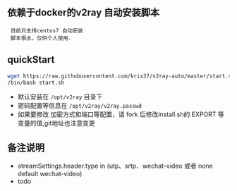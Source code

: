 ## 依赖于docker的v2ray 自动安装脚本
```text
 目前只支持centos7 自动安装
 脚本很水，仅供个人使用.
```

## quickStart

```bash
wget https://raw.githubusercontent.com/kris37/v2ray-auto/master/start.sh
/bin/bash start.sh
```
* 默认安装在 ```/opt/v2ray``` 目录下
* 密码配置等信息在 ```/opt/v2ray/v2ray.passwd```
* 如果要修改 加密方式和端口等配置，请 fork 后修改install.sh的 EXPORT 等变量的值,git地址也注意变更

## 备注说明
* streamSettings.header.type in (utp、srtp、wechat-video 或者 none default wechat-video)
* todo